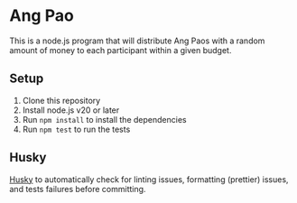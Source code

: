 # Ang Pao

This is a node.js program that will distribute Ang Paos with a random amount of money to each participant within a given budget.

## Setup

1. Clone this repository
2. Install node.js v20 or later
3. Run `npm install` to install the dependencies
4. Run `npm test` to run the tests

## Husky

[Husky](https://typicode.github.io/husky/) to automatically check for linting issues, formatting (prettier) issues, and tests failures before committing.
